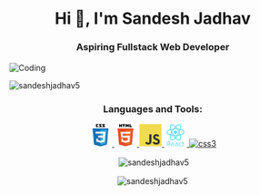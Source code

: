 <h1 align="center">Hi 👋, I'm Sandesh Jadhav</h1>
<h3 align="center">Aspiring Fullstack Web Developer</h3>
<img align="center"  alt="Coding" width="100%" height="300" src="https://t3.ftcdn.net/jpg/01/78/65/02/360_F_178650212_oePgGaIhKUhz0cIg2bLBGsFsdbWs5Xwj.jpg"/>

<p align="left"> <img src="https://komarev.com/ghpvc/?username=sandeshjadhav5&label=Profile%20views&color=0e75b6&style=flat" alt="sandeshjadhav5" /> </p>


<p align="left">
</p>

<h3 align="center">Languages and Tools:</h3>
<p align="center"> <a href="https://www.w3schools.com/css/" target="_blank" rel="noreferrer"> <img src="https://raw.githubusercontent.com/devicons/devicon/master/icons/css3/css3-original-wordmark.svg" alt="css3" width="40" height="40"/> </a> <a href="https://www.w3.org/html/" target="_blank" rel="noreferrer"> <img src="https://raw.githubusercontent.com/devicons/devicon/master/icons/html5/html5-original-wordmark.svg" alt="html5" width="40" height="40"/> </a> <a href="https://developer.mozilla.org/en-US/docs/Web/JavaScript" target="_blank" rel="noreferrer"> <img src="https://raw.githubusercontent.com/devicons/devicon/master/icons/javascript/javascript-original.svg" alt="javascript" width="40" height="40"/> </a> <a href="https://reactjs.org/" target="_blank" rel="noreferrer"> <img src="https://raw.githubusercontent.com/devicons/devicon/master/icons/react/react-original-wordmark.svg" alt="react" width="40" height="40"/> </a> <a href="https://redux.js.org/" target="_blank" rel="noreferrer"> <img src="https://cdn.worldvectorlogo.com/logos/redux.svg" alt="css3" width="40" height="40"/> </a> </p>

<!-- <p><img align="center" src="https://github-readme-stats.vercel.app/api/top-langs?username=sandeshjadhav5&show_icons=true&locale=en&layout=compact" alt="sandeshjadhav5" /></p> -->

<p align="center">&nbsp;<img align="center" src="https://github-readme-stats.vercel.app/api?username=sandeshjadhav5&show_icons=true&locale=en" alt="sandeshjadhav5" /></p>

<p align="center"><img align="center" src="https://github-readme-streak-stats.herokuapp.com/?user=sandeshjadhav5&" alt="sandeshjadhav5" /></p>
